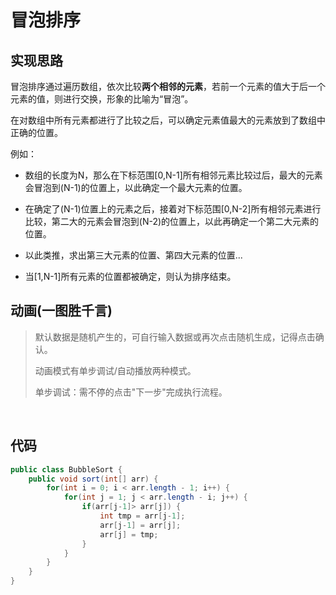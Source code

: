 # 冒泡排序

## 实现思路

冒泡排序通过遍历数组，依次比较**两个相邻的元素**，若前一个元素的值大于后一个元素的值，则进行交换，形象的比喻为“冒泡”。

在对数组中所有元素都进行了比较之后，可以确定元素值最大的元素放到了数组中正确的位置。

例如：

- 数组的长度为N，那么在下标范围[0,N-1]所有相邻元素比较过后，最大的元素会冒泡到(N-1)的位置上，以此确定一个最大元素的位置。

- 在确定了(N-1)位置上的元素之后，接着对下标范围[0,N-2]所有相邻元素进行比较，第二大的元素会冒泡到(N-2)的位置上，以此再确定一个第二大元素的位置。

- 以此类推，求出第三大元素的位置、第四大元素的位置...

- 当[1,N-1]所有元素的位置都被确定，则认为排序结束。

## 动画(一图胜千言)

> 默认数据是随机产生的，可自行输入数据或再次点击随机生成，记得点击确认。
>
> 动画模式有单步调试/自动播放两种模式。
>
> 单步调试：需不停的点击"下一步"完成执行流程。

<br>
<bubble-sort />

## 代码

```java
public class BubbleSort {
    public void sort(int[] arr) {
        for(int i = 0; i < arr.length - 1; i++) {
            for(int j = 1; j < arr.length - i; j++) {
                if(arr[j-1]> arr[j]) {
                    int tmp = arr[j-1];
                    arr[j-1] = arr[j];
                    arr[j] = tmp;
                }
            }
        }
    }
}
```